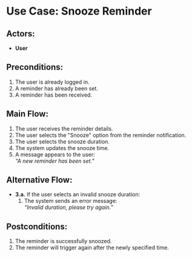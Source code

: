 # Use Case: Snooze Reminder

## Actors:
- **User**

## Preconditions:
1. The user is already logged in.
2. A reminder has already been set.
3. A reminder has been received.

## Main Flow:
1. The user receives the reminder details.
2. The user selects the "Snooze" option from the reminder notification.
3. The user selects the snooze duration.
4. The system updates the snooze time.
5. A message appears to the user:  
   _“A new reminder has been set.”_

## Alternative Flow:
- **3.a.** If the user selects an invalid snooze duration:
    1. The system sends an error message:  
       _“Invalid duration, please try again.”_

## Postconditions:
1. The reminder is successfully snoozed.
2. The reminder will trigger again after the newly specified time.
